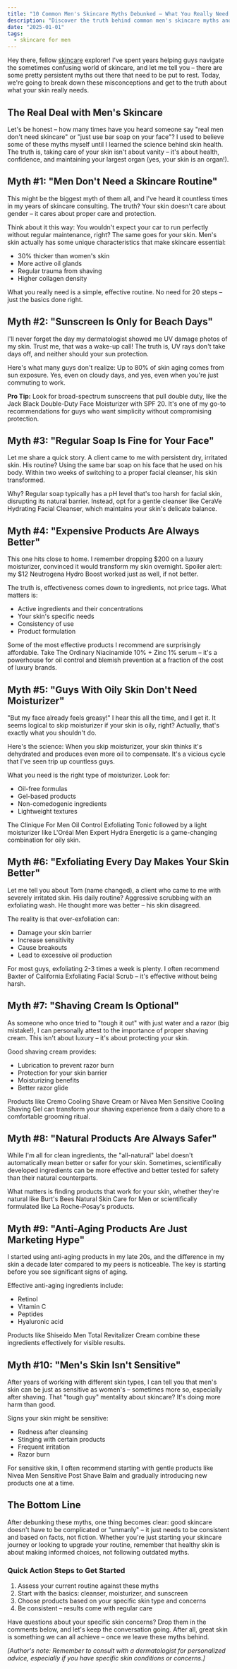 ```yaml
---
title: "10 Common Men's Skincare Myths Debunked – What You Really Need to Know"
description: "Discover the truth behind common men's skincare myths and learn what your skin really needs. Expert tips and product recommendations for every guy's skincare routine."
date: "2025-01-01"
tags:
  - skincare for men
---
```


Hey there, fellow [skincare](/blog/skincare-for-men/) explorer! I've spent years helping guys navigate the sometimes confusing world of skincare, and let me tell you – there are some pretty persistent myths out there that need to be put to rest. Today, we're going to break down these misconceptions and get to the truth about what your skin really needs.

<!--[Insert image: A diverse group of men applying various skincare products]-->

## The Real Deal with Men's Skincare

Let's be honest – how many times have you heard someone say "real men don't need skincare" or "just use bar soap on your face"? I used to believe some of these myths myself until I learned the science behind skin health. The truth is, taking care of your skin isn't about vanity – it's about health, confidence, and maintaining your largest organ (yes, your skin is an organ!).

## Myth #1: "Men Don't Need a Skincare Routine"

This might be the biggest myth of them all, and I've heard it countless times in my years of skincare consulting. The truth? Your skin doesn't care about gender – it cares about proper care and protection.

Think about it this way: You wouldn't expect your car to run perfectly without regular maintenance, right? The same goes for your skin. Men's skin actually has some unique characteristics that make skincare essential:

- 30% thicker than women's skin
- More active oil glands
- Regular trauma from shaving
- Higher collagen density

What you really need is a simple, effective routine. No need for 20 steps – just the basics done right.

## Myth #2: "Sunscreen Is Only for Beach Days"

I'll never forget the day my dermatologist showed me UV damage photos of my skin. Trust me, that was a wake-up call! The truth is, UV rays don't take days off, and neither should your sun protection.

Here's what many guys don't realize: Up to 80% of skin aging comes from sun exposure. Yes, even on cloudy days, and yes, even when you're just commuting to work.

**Pro Tip:** Look for broad-spectrum sunscreens that pull double duty, like the Jack Black Double-Duty Face Moisturizer with SPF 20. It's one of my go-to recommendations for guys who want simplicity without compromising protection.

## Myth #3: "Regular Soap Is Fine for Your Face"

Let me share a quick story. A client came to me with persistent dry, irritated skin. His routine? Using the same bar soap on his face that he used on his body. Within two weeks of switching to a proper facial cleanser, his skin transformed.

Why? Regular soap typically has a pH level that's too harsh for facial skin, disrupting its natural barrier. Instead, opt for a gentle cleanser like CeraVe Hydrating Facial Cleanser, which maintains your skin's delicate balance.

<!--[Insert image: Side-by-side comparison of healthy skin vs. soap-damaged skin]-->

## Myth #4: "Expensive Products Are Always Better"

This one hits close to home. I remember dropping $200 on a luxury moisturizer, convinced it would transform my skin overnight. Spoiler alert: my $12 Neutrogena Hydro Boost worked just as well, if not better.

The truth is, effectiveness comes down to ingredients, not price tags. What matters is:
- Active ingredients and their concentrations
- Your skin's specific needs
- Consistency of use
- Product formulation

Some of the most effective products I recommend are surprisingly affordable. Take The Ordinary Niacinamide 10% + Zinc 1% serum – it's a powerhouse for oil control and blemish prevention at a fraction of the cost of luxury brands.

## Myth #5: "Guys With Oily Skin Don't Need Moisturizer"

"But my face already feels greasy!" I hear this all the time, and I get it. It seems logical to skip moisturizer if your skin is oily, right? Actually, that's exactly what you shouldn't do.

Here's the science: When you skip moisturizer, your skin thinks it's dehydrated and produces even more oil to compensate. It's a vicious cycle that I've seen trip up countless guys.

What you need is the right type of moisturizer. Look for:
- Oil-free formulas
- Gel-based products
- Non-comedogenic ingredients
- Lightweight textures

The Clinique For Men Oil Control Exfoliating Tonic followed by a light moisturizer like L'Oréal Men Expert Hydra Energetic is a game-changing combination for oily skin.

## Myth #6: "Exfoliating Every Day Makes Your Skin Better"

Let me tell you about Tom (name changed), a client who came to me with severely irritated skin. His daily routine? Aggressive scrubbing with an exfoliating wash. He thought more was better – his skin disagreed.

The reality is that over-exfoliation can:
- Damage your skin barrier
- Increase sensitivity
- Cause breakouts
- Lead to excessive oil production

<!--[Insert image: Visual guide showing proper vs. excessive exfoliation effects]-->

For most guys, exfoliating 2-3 times a week is plenty. I often recommend Baxter of California Exfoliating Facial Scrub – it's effective without being harsh.

## Myth #7: "Shaving Cream Is Optional"

As someone who once tried to "tough it out" with just water and a razor (big mistake!), I can personally attest to the importance of proper shaving cream. This isn't about luxury – it's about protecting your skin.

Good shaving cream provides:
- Lubrication to prevent razor burn
- Protection for your skin barrier
- Moisturizing benefits
- Better razor glide

Products like Cremo Cooling Shave Cream or Nivea Men Sensitive Cooling Shaving Gel can transform your shaving experience from a daily chore to a comfortable grooming ritual.

## Myth #8: "Natural Products Are Always Safer"

While I'm all for clean ingredients, the "all-natural" label doesn't automatically mean better or safer for your skin. Sometimes, scientifically developed ingredients can be more effective and better tested for safety than their natural counterparts.

What matters is finding products that work for your skin, whether they're natural like Burt's Bees Natural Skin Care for Men or scientifically formulated like La Roche-Posay's products.

## Myth #9: "Anti-Aging Products Are Just Marketing Hype"

I started using anti-aging products in my late 20s, and the difference in my skin a decade later compared to my peers is noticeable. The key is starting before you see significant signs of aging.

Effective anti-aging ingredients include:
- Retinol
- Vitamin C
- Peptides
- Hyaluronic acid

Products like Shiseido Men Total Revitalizer Cream combine these ingredients effectively for visible results.

## Myth #10: "Men's Skin Isn't Sensitive"

After years of working with different skin types, I can tell you that men's skin can be just as sensitive as women's – sometimes more so, especially after shaving. That "tough guy" mentality about skincare? It's doing more harm than good.

Signs your skin might be sensitive:
- Redness after cleansing
- Stinging with certain products
- Frequent irritation
- Razor burn

For sensitive skin, I often recommend starting with gentle products like Nivea Men Sensitive Post Shave Balm and gradually introducing new products one at a time.

## The Bottom Line

After debunking these myths, one thing becomes clear: good skincare doesn't have to be complicated or "unmanly" – it just needs to be consistent and based on facts, not fiction. Whether you're just starting your skincare journey or looking to upgrade your routine, remember that healthy skin is about making informed choices, not following outdated myths.

### Quick Action Steps to Get Started

1. Assess your current routine against these myths
2. Start with the basics: cleanser, moisturizer, and sunscreen
3. Choose products based on your specific skin type and concerns
4. Be consistent – results come with regular care

Have questions about your specific skin concerns? Drop them in the comments below, and let's keep the conversation going. After all, great skin is something we can all achieve – once we leave these myths behind.

*[Author's note: Remember to consult with a dermatologist for personalized advice, especially if you have specific skin conditions or concerns.]*